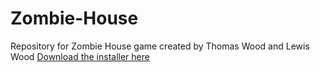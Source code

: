 # Zombie-House
Repository for Zombie House game created by Thomas Wood and Lewis Wood
[Download the installer here](../blob/master/zombie_house "Download Installer")
